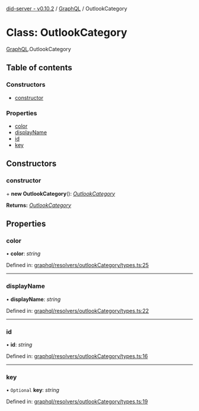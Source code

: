 [did-server - v0.10.2](../README.md) / [GraphQL](../modules/graphql.md) / OutlookCategory

# Class: OutlookCategory

[GraphQL](../modules/graphql.md).OutlookCategory

## Table of contents

### Constructors

- [constructor](graphql.outlookcategory.md#constructor)

### Properties

- [color](graphql.outlookcategory.md#color)
- [displayName](graphql.outlookcategory.md#displayname)
- [id](graphql.outlookcategory.md#id)
- [key](graphql.outlookcategory.md#key)

## Constructors

### constructor

\+ **new OutlookCategory**(): [*OutlookCategory*](graphql.outlookcategory.md)

**Returns:** [*OutlookCategory*](graphql.outlookcategory.md)

## Properties

### color

• **color**: *string*

Defined in: [graphql/resolvers/outlookCategory/types.ts:25](https://github.com/Puzzlepart/did/blob/dev/server/graphql/resolvers/outlookCategory/types.ts#L25)

___

### displayName

• **displayName**: *string*

Defined in: [graphql/resolvers/outlookCategory/types.ts:22](https://github.com/Puzzlepart/did/blob/dev/server/graphql/resolvers/outlookCategory/types.ts#L22)

___

### id

• **id**: *string*

Defined in: [graphql/resolvers/outlookCategory/types.ts:16](https://github.com/Puzzlepart/did/blob/dev/server/graphql/resolvers/outlookCategory/types.ts#L16)

___

### key

• `Optional` **key**: *string*

Defined in: [graphql/resolvers/outlookCategory/types.ts:19](https://github.com/Puzzlepart/did/blob/dev/server/graphql/resolvers/outlookCategory/types.ts#L19)
